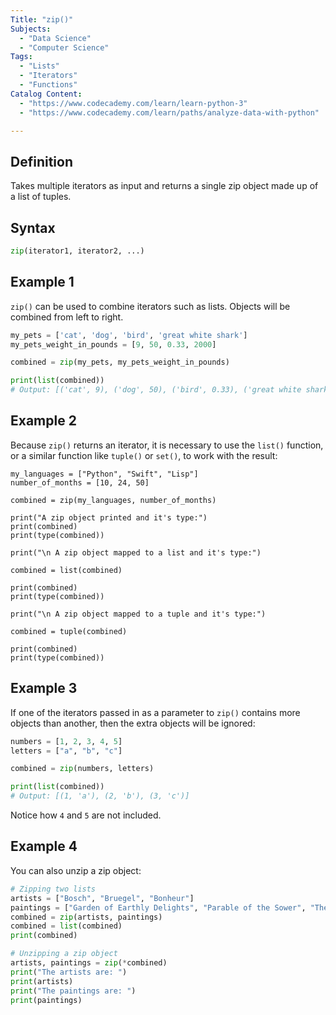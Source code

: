 ```yaml
---
Title: "zip()"
Subjects:
  - "Data Science"
  - "Computer Science"
Tags: 
  - "Lists"
  - "Iterators"
  - "Functions"
Catalog Content: 
  - "https://www.codecademy.com/learn/learn-python-3"
  - "https://www.codecademy.com/learn/paths/analyze-data-with-python"

---
```


## Definition 

Takes multiple iterators as input and returns a single zip object made up of a list of tuples.

## Syntax

```python
zip(iterator1, iterator2, ...)
```

## Example 1

`zip()` can be used to combine iterators such as lists. Objects will be combined from left to right.

```python
my_pets = ['cat', 'dog', 'bird', 'great white shark']
my_pets_weight_in_pounds = [9, 50, 0.33, 2000]

combined = zip(my_pets, my_pets_weight_in_pounds)

print(list(combined))
# Output: [('cat', 9), ('dog', 50), ('bird', 0.33), ('great white shark', 2000)]
```

## Example 2

Because `zip()` returns an iterator, it is necessary to use the `list()` function, or a similar function like `tuple()` or `set()`, to work with the result:

```codebyte/py
my_languages = ["Python", "Swift", "Lisp"]
number_of_months = [10, 24, 50]

combined = zip(my_languages, number_of_months)

print("A zip object printed and it's type:")
print(combined)
print(type(combined))

print("\n A zip object mapped to a list and it's type:")

combined = list(combined)

print(combined)
print(type(combined))

print("\n A zip object mapped to a tuple and it's type:")

combined = tuple(combined)

print(combined)
print(type(combined))
```

## Example 3

If one of the iterators passed in as a parameter to `zip()` contains more objects than another, then the extra objects will be ignored:

```python
numbers = [1, 2, 3, 4, 5]
letters = ["a", "b", "c"]

combined = zip(numbers, letters)

print(list(combined))
# Output: [(1, 'a'), (2, 'b'), (3, 'c')]
```

Notice how `4` and `5` are not included.

## Example 4

You can also unzip a zip object:

```python
# Zipping two lists
artists = ["Bosch", "Bruegel", "Bonheur"]
paintings = ["Garden of Earthly Delights", "Parable of the Sower", "The Horse Fair"]
combined = zip(artists, paintings)
combined = list(combined)
print(combined)

# Unzipping a zip object
artists, paintings = zip(*combined)
print("The artists are: ")
print(artists)
print("The paintings are: ")
print(paintings)
```
